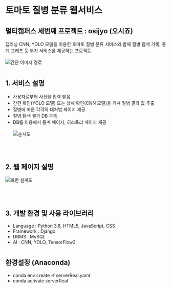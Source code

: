 # 토마토 질병 분류 웹서비스
## 멀티캠퍼스 세번째 프로젝트 : osijyo (오시죠)
딥러닝 CNN, YOLO 모델을 이용한 토마토 질병 분류 서비스와 함께 질병 탐색 기록, 통계 그래프 등 부가 서비스를 제공하는 프로젝트 
<br></br>
![간단 이미지 경로](https://user-images.githubusercontent.com/110808089/207804448-efd52709-e3db-416c-bbf6-f2d8c304305c.png)
#
## 1. 서비스 설명
 -  사용자로부터 사진을 입력 받음
 -  간편 확인(YOLO 모델) 또는 상세 확인(CNN 모델)을 거쳐 질병 결과 값 추출
 -  질병에 따른 각각의 대처법 페이지 제공
 -  질병 탐색 결과 DB 구축
 -  DB를 이용해서 통계 페이지, 히스토리 페이지 제공 
<br></br>
  ![순서도](https://user-images.githubusercontent.com/110808089/207804707-4822b0c3-7779-453b-ad19-44e960352a6f.png)


<br></br>
## 2. 웹 페이지 설명
  ![화면 설계도](https://user-images.githubusercontent.com/110808089/207804670-de21a62c-9596-43c9-90d4-f75d49aac127.png)

<br></br>
## 3. 개발 환경 및 사용 라이브러리
- Language : Python 3.8, HTML5, JavaScript, CSS
- Framework : Django
- DBMS : MySQL
- AI : CNN, YOLO, TensorFlow2



#
## 환경설정 (Anaconda)
- conda env create -f serverReal.yaml
- conda activate serverReal
